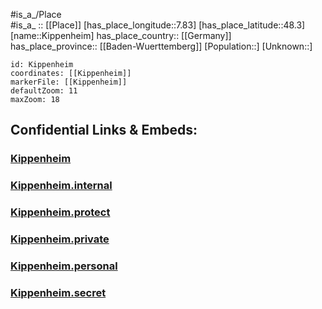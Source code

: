 ﻿---
location: [48.3,7.83] 
mapzoom: [7,12] 
mapmarker: city 
type: City
tags:
- geo/City


SpocWebEntityId: 31434
isDeleted: false
confidential: public

---
#is_a_/Place  
#is_a_ :: [[Place]] 
[has_place_longitude::7.83] 
[has_place_latitude::48.3] 
[name::Kippenheim] 
has_place_country:: [[Germany]]  
has_place_province:: [[Baden-Wuerttemberg]] 
[Population::] 
[Unknown::] 


```leaflet
id: Kippenheim
coordinates: [[Kippenheim]] 
markerFile: [[Kippenheim]] 
defaultZoom: 11 
maxZoom: 18
```


## Confidential Links & Embeds: 

### [Kippenheim](/_public/Earth/Continent/Europe/Europe~Central/Germany/Germany~West/Baden-Wuerttemberg/counties~BW/Ortenaukreis/cities~Ortenau_Kr/Lahr~Schwarzwald/City/Kippenheim.md) 

### [Kippenheim.internal](/_internal/Earth/Continent/Europe/Europe~Central/Germany/Germany~West/Baden-Wuerttemberg/counties~BW/Ortenaukreis/cities~Ortenau_Kr/Lahr~Schwarzwald/City/Kippenheim.internal.md) 

### [Kippenheim.protect](/_protect/Earth/Continent/Europe/Europe~Central/Germany/Germany~West/Baden-Wuerttemberg/counties~BW/Ortenaukreis/cities~Ortenau_Kr/Lahr~Schwarzwald/City/Kippenheim.protect.md) 

### [Kippenheim.private](/_private/Earth/Continent/Europe/Europe~Central/Germany/Germany~West/Baden-Wuerttemberg/counties~BW/Ortenaukreis/cities~Ortenau_Kr/Lahr~Schwarzwald/City/Kippenheim.private.md) 

### [Kippenheim.personal](/_personal/Earth/Continent/Europe/Europe~Central/Germany/Germany~West/Baden-Wuerttemberg/counties~BW/Ortenaukreis/cities~Ortenau_Kr/Lahr~Schwarzwald/City/Kippenheim.personal.md) 

### [Kippenheim.secret](/_secret/Earth/Continent/Europe/Europe~Central/Germany/Germany~West/Baden-Wuerttemberg/counties~BW/Ortenaukreis/cities~Ortenau_Kr/Lahr~Schwarzwald/City/Kippenheim.secret.md) 
